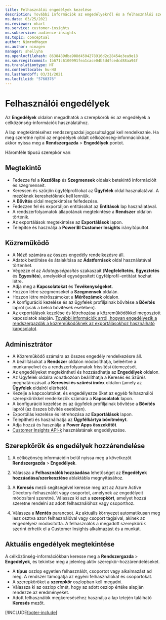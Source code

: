 ```yaml
---
title: Felhasználói engedélyek kezelése
description: További információk az engedélyekről és a felhasználói szerepkörökről.
ms.date: 03/25/2021
ms.reviewer: mhart
ms.service: customer-insights
ms.subservice: audience-insights
ms.topic: conceptual
author: NimrodMagen
ms.author: nimagen
manager: shellyha
ms.openlocfilehash: 8638489dba908d4504278916d2c28454e3ea9e18
ms.sourcegitcommit: 1b671c6100991fea1cace04b5d4fcedcd88aa94f
ms.translationtype: HT
ms.contentlocale: hu-HU
ms.lasthandoff: 03/31/2021
ms.locfileid: "5760376"
---
```

# <a name="user-permissions"></a>Felhasználói engedélyek

Az **Engedélyek** oldalon megadhatók a szerepkörök és az engedélyek a célközönség-információk használatához.

A lap megtekintéséhez rendszergazdai jogosultsággal kell rendelkeznie. Ha meg szeretné nyitni az engedélyek oldalt célközönség-információkban, akkor nyissa meg a **Rendszergazda** > **Engedélyek** pontot.

Háromféle típusú szerepkör van:

## <a name="viewer"></a>Megtekintő

- Fedezze fel a **Kezdőlap** és **Szegmensek** oldalak betekintő információit és szegmenseit.
- Keressen és szűrjön ügyfélprofilokat az **Ügyfelek** oldal használatával. A mezőknek kereshetőknek kell lenniük.
- A **Bővítés** oldal megtekintése felfedezése.
- Fedezzen fel és exportáljon entitásokat az **Entitások** lap használatával.
- A rendszerfolyamatok állapotának megtekintése a **Rendszer** oldalon történik.
- Az exportálások megtekintése az **Exportálások** lapon.
- Telepítse és használja a **Power BI Customer Insights** irányítópultot.

## <a name="contributor"></a>Közreműködő

- A Néző számára az összes engedély rendelkezésre áll.
- Adatok betöltése és átalakítása az **Adatforrások** oldal használatával történhet.
- Végezze el az *Adategységesítés* szakaszait (**Megfeleltetés**, **Egyeztetés** és **Egyesítés**), amelyekkel egységesített ügyfélprofil-entitást hozhat létre.
- Adja meg a **Kapcsolatokat** és **Tevékenységeket**.
- Hozzon létre szegmenseket a **Szegmensek** oldalán.
- Hozzon létre mérőszámokat a **Mérőszámok** oldalon.
- A konfiguráció kezelése és az ügyfelek profiljainak bővítése a **Bővítés** lapról (csak a belső bővítések esetében).
- Az exportálások kezelése és létrehozása a közreműködőkkel megosztott kapcsolatok alapján. [További információk arról, hogyan engedélyezik a rendszergazdák a közreműködőknek az exportálásokhoz használható kapcsolatot](connections.md#allow-contributors-to-use-a-connection-for-exports).

## <a name="administrator"></a>Adminisztrátor

- A Közreműködő számára az összes engedély rendelkezésre áll.
- A beállításokat a **Rendszer** oldalon módosíthatja, beleértve a munkanyelvet és a rendszerfolyamatok frissítési ütemezését.
- Az engedélyeket megtekintheti és hozzáadhatja az **Engedélyek** oldalon.
- Az Ügyfelek oldalra vonatkozóan beállíthatja a Keresés és Szűrés meghatározásait a **Keresési és szűrési index** oldalon (amely az **Ügyfelek** oldalról elérhető).
- Kezelje a kapcsolatokat, és engedélyezze őket az egyéb felhasználói szerepkörökkel rendelkezők számára a **Kapcsolatok** lapon.
- A konfiguráció kezelése és az ügyfelek profiljainak bővítése a **Bővítés** lapról (az összes bővítés esetében).
- Exportálás kezelése és létrehozása az **Exportálások** lapon.
- Telepítheti és használhatja az **Ügyfélkártya bővítményt**.
- Adja hozzá és használja a **Power Apps összekötőt**.
- [Customer Insights API-k](apis.md) használatának engedélyezése.

## <a name="assign-roles-and-permissions"></a>Szerepkörök és engedélyek hozzárendelése

1. A célközönség információin belül nyissa meg a következőt **Rendszergazda** > **Engedélyek**.

1. Válassza a **Felhasználók hozzáadása** lehetőséget az **Engedélyek hozzáadása/szerkesztése** ablaktábla megnyitásához.

1. A **Keresés** mező segítségével keresse meg azt az Azure Active Directory-felhasználót vagy csoportot, amelynek az engedélyeit módosítani szeretné. Válassza ki azt a **szerepkört**, amelyet hozzá szeretne rendelni az adott felhasználóhoz vagy csoporthoz.

1. Válassza a **Mentés** parancsot. Az aktuális környezet automatikusan meg lesz osztva azon felhasználóval vagy csoport tagjaival, akinek az engedélyeiz módosította. A felhasználók a megadott szerepkörük szerint érhetik el a Customer Insights alkalmazást és a munkát.

## <a name="view-current-permissions"></a>Aktuális engedélyek megtekintése

A célközönség-információkban keresse meg a **Rendszergazda** > **Engedélyek**, és tekintse meg a jelenleg aktív szerepkör-hozzárendeléseket.

- A **típus** oszlop egyetlen felhasználót, csoportot vagy alkalmazást ad meg. A rendszer támogatja az egyéni felhasználókat és csoportokat.
- A szerepköröket a **szerepkör** oszlopban kell megadni.
- Válassza ki az oszlop címét, hogy az adott oszlop értéke alapján rendezze az eredményeket.
- Adott felhasználók megkereséséhez használja a lap tetején található **Keresés** mezőt.


[!INCLUDE[footer-include](../includes/footer-banner.md)]
